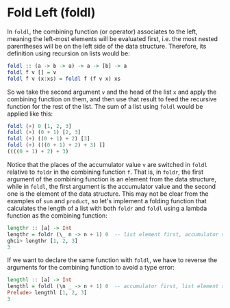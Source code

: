 # Fold Left (foldl)

In `foldl`, the combining function (or operator) associates to the left, meaning the left-most elements will be evaluated first, i.e. the most nested parentheses will be on the left side of the data structure. Therefore, its definition using recursion on lists would be:

```haskell
foldl :: (a -> b -> a) -> a -> [b] -> a
foldl f v [] = v
foldl f v (x:xs) = foldl f (f v x) xs
```

So we take the second argument `v` and the head of the list `x` and apply the combining function on them, and then use that result to feed the recursive function for the rest of the list. The sum of a list using `foldl` would be applied like this:

```haskell
foldl (+) 0 [1, 2, 3]
foldl (+) (0 + 1) [2, 3]
foldl (+) ((0 + 1) + 2) [3]
foldl (+) (((0 + 1) + 2) + 3) []
((((0 + 1) + 2) + 3)
```

Notice that the places of the accumulator value `v` are switched in `foldl` relative to `foldr` in the combining function `f`. That is, in `foldr`, the first argument of the combining function is an element from the data structure, while in `foldl`, the first argument is the accumulator value and the second one is the element of the data structure. This may not be clear from the examples of `sum` and `product`, so let's implement a folding function that calculates the length of a list with both `foldr` and `foldl` using a lambda function as the combining function:

```haskell
lengthr :: [a] -> Int
lengthr = foldr (\_ n -> n + 1) 0  -- list element first, accumulator second
ghci> lengthr [1, 2, 3]
3
```

If we want to declare the same function with `foldl`, we have to reverse the arguments for the combining function to avoid a type error:

```haskell
lengthl :: [a] -> Int
lengthl = foldl (\n _ -> n + 1) 0  -- accumulator first, list element second
Prelude> lengthl [1, 2, 3]
3
```


